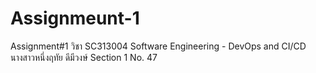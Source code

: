 # Assignmeunt-1
Assignment#1 วิชา SC313004 Software Engineering - DevOps and CI/CD นางสาวหนึ่งฤทัย ดีมีวงษ์ Section 1 No. 47

